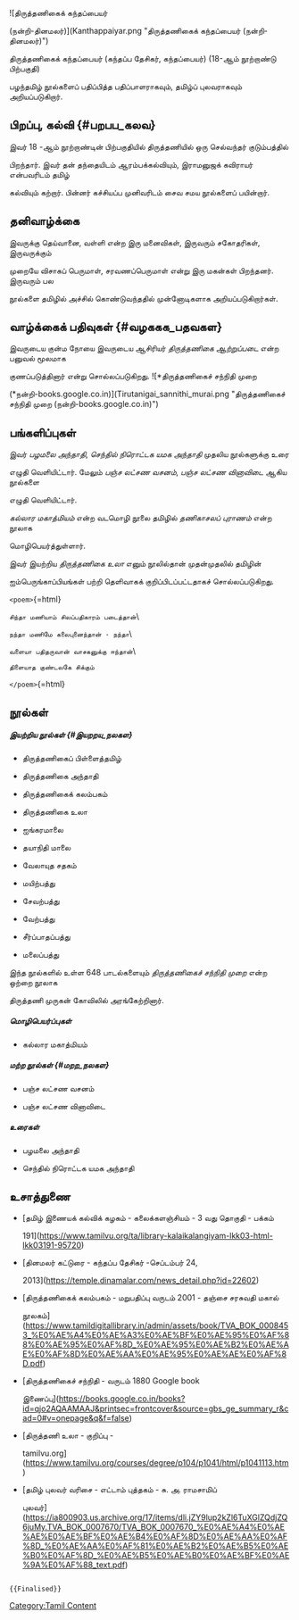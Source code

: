 ![திருத்தணிகைக் கந்தப்பையர்
(நன்றி-தினமலர்)](Kanthappaiyar.png "திருத்தணிகைக் கந்தப்பையர் (நன்றி-தினமலர்)")
திருத்தணிகைக் கந்தப்பையர் (கந்தப்ப தேசிகர், கந்தப்பையர்) (18-ஆம் நூற்றாண்டு பிற்பகுதி)
பழந்தமிழ் நூல்களைப் பதிப்பித்த பதிப்பாளராகவும், தமிழ்ப் புலவராகவும் அறியப்படுகிறார்.

## பிறப்பு, கல்வி {#பறபப_கலவ}

இவர் 18 -ஆம் நூற்றாண்டின் பிற்பகுதியில் திருத்தணியில் ஒரு செல்வந்தர் குடும்பத்தில்
பிறந்தார். இவர் தன் தந்தையிடம் ஆரம்பக்கல்வியும், இராமனுஜக் கவிராயர் என்பவரிடம் தமிழ்
கல்வியும் கற்றார். பின்னர் கச்சியப்ப முனிவரிடம் சைவ சமய நூல்களைப் பயின்றார்.

## தனிவாழ்க்கை

இவருக்கு தெய்வானை, வள்ளி என்ற இரு மனைவிகள், இருவரும் சகோதரிகள், இருவருக்கும்
முறையே விசாகப் பெருமாள், சரவணப்பெருமாள் என்று இரு மகன்கள் பிறந்தனர். இருவரும் பல
நூல்களை தமிழில் அச்சில் கொண்டுவந்ததில் முன்னோடிகளாக அறியப்படுகிறார்கள்.

## வாழ்க்கைக் பதிவுகள் {#வழககக_பதவகள}

இவருடைய குன்ம நோயை இவருடைய ஆசிரியர் *திருத்தணிகை ஆற்றுப்படை* என்ற பனுவல் மூலமாக
குணப்படுத்தினார் என்று சொல்லப்படுகிறது. ![*திருத்தணிகைச் சந்நிதி முறை
(*நன்றி-books.google.co.in)](Tirutanigai_sannithi_murai.png "திருத்தணிகைச் சந்நிதி முறை (நன்றி-books.google.co.in)")

## பங்களிப்புகள்

இவர் *பழமலை அந்தாதி*, *செந்தில் நிரொட்டக யமக அந்தாதி* முதலிய நூல்களுக்கு உரை
எழுதி வெளியிட்டார். மேலும் *பஞ்ச லட்சண வசனம்*, *பஞ்ச லட்சண வினாவிடை* ஆகிய நூல்களை
எழுதி வெளியிட்டார்.

*கல்லார மகாத்மியம்* என்ற வடமொழி நூலை தமிழில் *தணிகாசலப் புராணம்* என்ற நூலாக
மொழிபெயர்த்துள்ளார்.

இவர் இயற்றிய *திருத்தணிகை உலா* எனும் நூலில்தான் முதன்முதலில் தமிழின்
ஐம்பெருங்காப்பியங்கள் பற்றி தெளிவாகக் குறிப்பிடப்பட்டதாகச் சொல்லப்படுகிறது.

`<poem>`{=html}

`சிந்தா மணியாம் சிலப்பதிகாரம் படைத்தான்`\
`நந்தா மணிமே கலைபுனைந்தான் - நந்தா`\
`வளையா பதிதருவான் வாசகனுக்கு ஈந்தான்`\
`திளையாத குண்டலகே சிக்கும்`

`</poem>`{=html}

## நூல்கள்

##### இயற்றிய நூல்கள் {#இயறறய_நலகள}

-   திருத்தணிகைப் பிள்ளைத்தமிழ்
-   திருத்தணிகை அந்தாதி
-   திருத்தணிகைக் கலம்பகம்
-   திருத்தணிகை உலா
-   ஐங்கரமாலை
-   தயாநிதி மாலை
-   வேலாயுத சதகம்
-   மயிற்பத்து
-   சேவற்பத்து
-   வேற்பத்து
-   சீர்ப்பாதப்பத்து
-   மலைப்பத்து

இந்த நூல்களில் உள்ள 648 பாடல்களையும் *திருத்தணிகைச் சந்நிதி முறை* என்ற ஒற்றை நூலாக
திருத்தணி முருகன் கோவிலில் அரங்கேற்றினார்.

##### மொழிபெயர்ப்புகள்

-   கல்லார மகாத்மியம்

##### மற்ற நூல்கள் {#மறற_நலகள}

-   பஞ்ச லட்சண வசனம்
-   பஞ்ச லட்சண வினாவிடை

##### உரைகள்

-   பழமலை அந்தாதி
-   செந்தில் நிரொட்டக யமக அந்தாதி

## உசாத்துணை

-   [தமிழ் இணையக் கல்விக் கழகம் - கலைக்களஞ்சியம் - 3 வது தொகுதி - பக்கம்
    191](https://www.tamilvu.org/ta/library-kalaikalangiyam-lkk03-html-lkk03191-95720)
-   [தினமலர் கட்டுரை - கந்தப்ப தேசிகர் -செப்டம்பர் 24,
    2013](https://temple.dinamalar.com/news_detail.php?id=22602)
-   [திருத்தணிகைக் கலம்பகம் - மறுபதிப்பு வருடம் 2001 - தஞ்சை சரசுவதி மகால்
    நூலகம்](https://www.tamildigitallibrary.in/admin/assets/book/TVA_BOK_0008453_%E0%AE%A4%E0%AE%A3%E0%AE%BF%E0%AE%95%E0%AF%88%E0%AE%95%E0%AF%8D_%E0%AE%95%E0%AE%B2%E0%AE%AE%E0%AF%8D%E0%AE%AA%E0%AE%95%E0%AE%AE%E0%AF%8D.pdf)
-   [திருத்தணிகைச் சந்நிதி - வருடம் 1880 Google book
    இணைப்பு](https://books.google.co.in/books?id=qjo2AQAAMAAJ&printsec=frontcover&source=gbs_ge_summary_r&cad=0#v=onepage&q&f=false)
-   [திருத்தணி உலா - குறிப்பு -
    tamilvu.org](https://www.tamilvu.org/courses/degree/p104/p1041/html/p1041113.htm)
-   [தமிழ் புலவர் வரிசை - எட்டாம் புத்தகம் - சு. அ. ராமசாமிப்
    புலவர்](https://ia800903.us.archive.org/17/items/dli.jZY9lup2kZl6TuXGlZQdjZQ6juMy.TVA_BOK_0007670/TVA_BOK_0007670_%E0%AE%A4%E0%AE%AE%E0%AE%BF%E0%AE%B4%E0%AF%8D%E0%AE%AA%E0%AF%8D_%E0%AE%AA%E0%AF%81%E0%AE%B2%E0%AE%B5%E0%AE%B0%E0%AF%8D_%E0%AE%B5%E0%AE%B0%E0%AE%BF%E0%AE%9A%E0%AF%88_text.pdf)

```{=mediawiki}
{{Finalised}}
```
[Category:Tamil Content](Category:Tamil_Content "wikilink")
